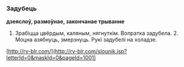 ### Задубець
**дзеяслоў, размоўнае, закончанае трыванне**

1. Зрабіцца цвёрдым, каляным, нягнуткім. Вопратка задубела. 2. Моцна азябнуць, змерзнуць. Рукі задубелі на холадзе.

<a rel="author">[http://rv-blr.com/](http://rv-blr.com/slounik.jsp?letterId=0&maskId=0&pageId=1001)</a>
